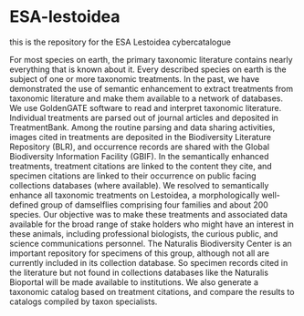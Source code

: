 # ESA-lestoidea
this is the repository for the ESA Lestoidea cybercatalogue

For most species on earth, the primary taxonomic literature contains nearly everything that is known about it. Every described species on earth is the subject of one or more taxonomic treatments. In the past, we have demonstrated the use of semantic enhancement to extract treatments from taxonomic literature and make them available to a network of databases. We use GoldenGATE software to read and interpret taxonomic literature. Individual treatments are parsed out of journal articles and deposited in TreatmentBank. Among the routine parsing and data sharing activities, images cited in treatments are deposited in the Biodiversity Literature Repository (BLR), and occurrence records are shared with the Global Biodiversity Information Facility (GBIF). In the semantically enhanced treatments, treatment citations are linked to the content they cite, and specimen citations are linked to their occurrence on public facing collections databases (where available). We resolved to semantically enhance all taxonomic treatments on Lestoidea, a morphologically well-defined group of damselflies comprising four families and about 200 species. Our objective was to make these treatments and associated data available for the broad range of stake holders who might have an interest in these animals, including professional biologists, the curious public, and science communications personnel. The Naturalis Biodiversity Center is an important repository for specimens of this group, although not all are currently included in its collection database. So specimen records cited in the literature but not found in collections databases like the Naturalis Bioportal will be made available to institutions. We also generate a taxonomic catalog based on treatment citations, and compare the results to catalogs compiled by taxon specialists. 
